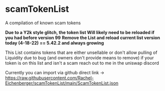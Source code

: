 # scamTokenList
A compilation of known scam tokens

**__Due to a Y2k style glitch, the token list Will likely need to be reloaded if you had before version 99__**
**__Remove the List and reload current list version today (4-18-22) == 5.42.2 and always growing__**

This List contains tokens that are either unsellable or don't allow pulling of Liquidity due to bug (and owners don't provide means to remove)
if your token is on this list and isn't a scam reach out to me in the uniswap discord

Currently you can import via github direct link ->  https://raw.githubusercontent.com/Rachel-Eichenberger/scamTokenList/main/ScamTokenList.json

